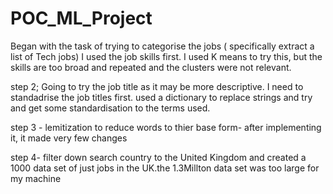 # POC_ML_Project
 Began with the task of trying to categorise the jobs ( specifically extract a list of Tech jobs)
I used the job skills first. I used K means to try this, but the skills are too broad and repeated and the 
clusters were not relevant.

step 2; Going to try the job title as it may be more descriptive. I need to standadrise the job titles first.
used a dictionary to replace strings and try and get some standardisation to the terms used.

step 3 - lemitization to reduce words to thier base form- after implementing it, it made very few changes

step 4- filter down search country to the United Kingdom and created a 1000 data set of just jobs in the UK.the 1.3Millton data set was too large for my machine

